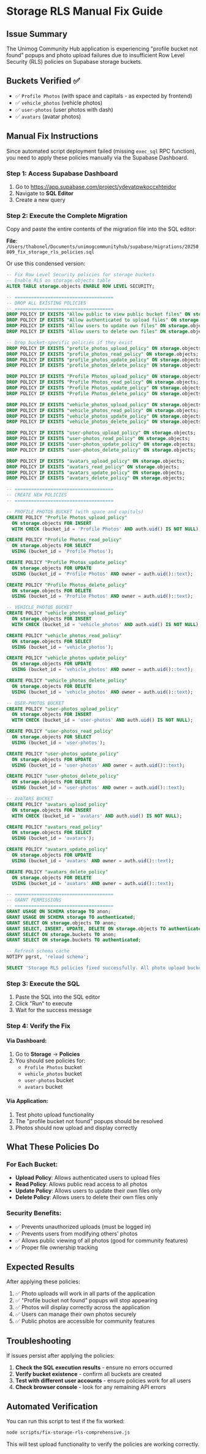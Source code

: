 # Storage RLS Manual Fix Guide

## Issue Summary
The Unimog Community Hub application is experiencing "profile bucket not found" popups and photo upload failures due to insufficient Row Level Security (RLS) policies on Supabase storage buckets.

## Buckets Verified ✅
- ✅ `Profile Photos` (with space and capitals - as expected by frontend)
- ✅ `vehicle_photos` (vehicle photos)  
- ✅ `user-photos` (user photos with dash)
- ✅ `avatars` (avatar photos)

## Manual Fix Instructions

Since automated script deployment failed (missing `exec_sql` RPC function), you need to apply these policies manually via the Supabase Dashboard.

### Step 1: Access Supabase Dashboard
1. Go to https://app.supabase.com/project/ydevatqwkoccxhtejdor
2. Navigate to **SQL Editor**
3. Create a new query

### Step 2: Execute the Complete Migration

Copy and paste the entire contents of the migration file into the SQL editor:

**File**: `/Users/thabonel/Documents/unimogcommunityhub/supabase/migrations/20250809_fix_storage_rls_policies.sql`

Or use this condensed version:

```sql
-- Fix Row Level Security policies for storage buckets
-- Enable RLS on storage.objects table
ALTER TABLE storage.objects ENABLE ROW LEVEL SECURITY;

-- ====================================
-- DROP ALL EXISTING POLICIES
-- ====================================
DROP POLICY IF EXISTS "Allow public to view public bucket files" ON storage.objects;
DROP POLICY IF EXISTS "Allow authenticated to upload files" ON storage.objects;
DROP POLICY IF EXISTS "Allow users to update own files" ON storage.objects;
DROP POLICY IF EXISTS "Allow users to delete own files" ON storage.objects;

-- Drop bucket-specific policies if they exist
DROP POLICY IF EXISTS "profile_photos_upload_policy" ON storage.objects;
DROP POLICY IF EXISTS "profile_photos_read_policy" ON storage.objects;
DROP POLICY IF EXISTS "profile_photos_update_policy" ON storage.objects;
DROP POLICY IF EXISTS "profile_photos_delete_policy" ON storage.objects;

DROP POLICY IF EXISTS "Profile Photos_upload_policy" ON storage.objects;
DROP POLICY IF EXISTS "Profile Photos_read_policy" ON storage.objects;
DROP POLICY IF EXISTS "Profile Photos_update_policy" ON storage.objects;
DROP POLICY IF EXISTS "Profile Photos_delete_policy" ON storage.objects;

DROP POLICY IF EXISTS "vehicle_photos_upload_policy" ON storage.objects;
DROP POLICY IF EXISTS "vehicle_photos_read_policy" ON storage.objects;
DROP POLICY IF EXISTS "vehicle_photos_update_policy" ON storage.objects;
DROP POLICY IF EXISTS "vehicle_photos_delete_policy" ON storage.objects;

DROP POLICY IF EXISTS "user-photos_upload_policy" ON storage.objects;
DROP POLICY IF EXISTS "user-photos_read_policy" ON storage.objects;
DROP POLICY IF EXISTS "user-photos_update_policy" ON storage.objects;
DROP POLICY IF EXISTS "user-photos_delete_policy" ON storage.objects;

DROP POLICY IF EXISTS "avatars_upload_policy" ON storage.objects;
DROP POLICY IF EXISTS "avatars_read_policy" ON storage.objects;
DROP POLICY IF EXISTS "avatars_update_policy" ON storage.objects;
DROP POLICY IF EXISTS "avatars_delete_policy" ON storage.objects;

-- ====================================
-- CREATE NEW POLICIES
-- ====================================

-- PROFILE PHOTOS BUCKET (with space and capitals)
CREATE POLICY "Profile Photos_upload_policy"
  ON storage.objects FOR INSERT
  WITH CHECK (bucket_id = 'Profile Photos' AND auth.uid() IS NOT NULL);

CREATE POLICY "Profile Photos_read_policy"
  ON storage.objects FOR SELECT
  USING (bucket_id = 'Profile Photos');

CREATE POLICY "Profile Photos_update_policy"
  ON storage.objects FOR UPDATE
  USING (bucket_id = 'Profile Photos' AND owner = auth.uid()::text);

CREATE POLICY "Profile Photos_delete_policy"
  ON storage.objects FOR DELETE
  USING (bucket_id = 'Profile Photos' AND owner = auth.uid()::text);

-- VEHICLE_PHOTOS BUCKET
CREATE POLICY "vehicle_photos_upload_policy"
  ON storage.objects FOR INSERT
  WITH CHECK (bucket_id = 'vehicle_photos' AND auth.uid() IS NOT NULL);

CREATE POLICY "vehicle_photos_read_policy"
  ON storage.objects FOR SELECT
  USING (bucket_id = 'vehicle_photos');

CREATE POLICY "vehicle_photos_update_policy"
  ON storage.objects FOR UPDATE
  USING (bucket_id = 'vehicle_photos' AND owner = auth.uid()::text);

CREATE POLICY "vehicle_photos_delete_policy"
  ON storage.objects FOR DELETE
  USING (bucket_id = 'vehicle_photos' AND owner = auth.uid()::text);

-- USER-PHOTOS BUCKET
CREATE POLICY "user-photos_upload_policy"
  ON storage.objects FOR INSERT
  WITH CHECK (bucket_id = 'user-photos' AND auth.uid() IS NOT NULL);

CREATE POLICY "user-photos_read_policy"
  ON storage.objects FOR SELECT
  USING (bucket_id = 'user-photos');

CREATE POLICY "user-photos_update_policy"
  ON storage.objects FOR UPDATE
  USING (bucket_id = 'user-photos' AND owner = auth.uid()::text);

CREATE POLICY "user-photos_delete_policy"
  ON storage.objects FOR DELETE
  USING (bucket_id = 'user-photos' AND owner = auth.uid()::text);

-- AVATARS BUCKET
CREATE POLICY "avatars_upload_policy"
  ON storage.objects FOR INSERT
  WITH CHECK (bucket_id = 'avatars' AND auth.uid() IS NOT NULL);

CREATE POLICY "avatars_read_policy"
  ON storage.objects FOR SELECT
  USING (bucket_id = 'avatars');

CREATE POLICY "avatars_update_policy"
  ON storage.objects FOR UPDATE
  USING (bucket_id = 'avatars' AND owner = auth.uid()::text);

CREATE POLICY "avatars_delete_policy"
  ON storage.objects FOR DELETE
  USING (bucket_id = 'avatars' AND owner = auth.uid()::text);

-- ====================================
-- GRANT PERMISSIONS
-- ====================================
GRANT USAGE ON SCHEMA storage TO anon;
GRANT USAGE ON SCHEMA storage TO authenticated;
GRANT SELECT ON storage.objects TO anon;
GRANT SELECT, INSERT, UPDATE, DELETE ON storage.objects TO authenticated;
GRANT SELECT ON storage.buckets TO anon;
GRANT SELECT ON storage.buckets TO authenticated;

-- Refresh schema cache
NOTIFY pgrst, 'reload schema';

SELECT 'Storage RLS policies fixed successfully. All photo upload buckets now have proper permissions.' as message;
```

### Step 3: Execute the SQL

1. Paste the SQL into the SQL editor
2. Click "Run" to execute
3. Wait for the success message

### Step 4: Verify the Fix

#### Via Dashboard:
1. Go to **Storage** → **Policies** 
2. You should see policies for:
   - `Profile Photos` bucket
   - `vehicle_photos` bucket 
   - `user-photos` bucket
   - `avatars` bucket

#### Via Application:
1. Test photo upload functionality
2. The "profile bucket not found" popups should be resolved
3. Photos should now upload and display correctly

## What These Policies Do

### For Each Bucket:
- **Upload Policy**: Allows authenticated users to upload files
- **Read Policy**: Allows public read access to all photos
- **Update Policy**: Allows users to update their own files only
- **Delete Policy**: Allows users to delete their own files only

### Security Benefits:
- ✅ Prevents unauthorized uploads (must be logged in)
- ✅ Prevents users from modifying others' photos
- ✅ Allows public viewing of all photos (good for community features)
- ✅ Proper file ownership tracking

## Expected Results

After applying these policies:

1. ✅ Photo uploads will work in all parts of the application
2. ✅ "Profile bucket not found" popups will stop appearing  
3. ✅ Photos will display correctly across the application
4. ✅ Users can manage their own photos securely
5. ✅ Public photos are accessible for community features

## Troubleshooting

If issues persist after applying the policies:

1. **Check the SQL execution results** - ensure no errors occurred
2. **Verify bucket existence** - confirm all buckets are created
3. **Test with different user accounts** - ensure policies work for all users
4. **Check browser console** - look for any remaining API errors

## Automated Verification

You can run this script to test if the fix worked:

```bash
node scripts/fix-storage-rls-comprehensive.js
```

This will test upload functionality to verify the policies are working correctly.